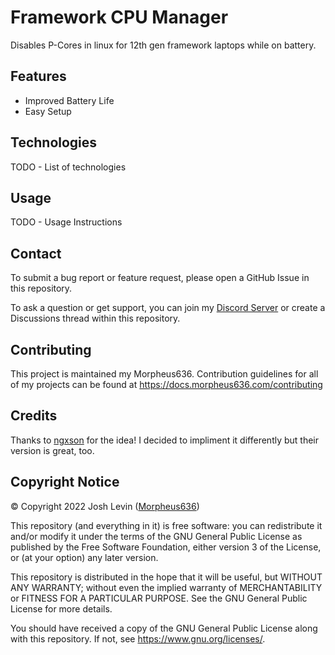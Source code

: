 # Framework CPU Manager
Disables P-Cores in linux for 12th gen framework laptops while on battery.

## Features
- Improved Battery Life
- Easy Setup

## Technologies
TODO - List of technologies

## Usage
TODO - Usage Instructions

## Contact
To submit a bug report or feature request, please open a GitHub Issue in this repository. 

To ask a question or get support, you can join my [Discord Server](https://discord.morpheus636.com) or create a Discussions thread within this repository.

## Contributing
This project is maintained my Morpheus636. Contribution guidelines for all of my projects can be found at https://docs.morpheus636.com/contributing

## Credits
Thanks to [ngxson](https://github.com/ngxson/hobby-framework-battery) for the idea! I decided to impliment it differently but their version is great, too.

## Copyright Notice
© Copyright 2022 Josh Levin ([Morpheus636](https://github.com/morpheus636))

This repository (and everything in it) is free software: you can redistribute it and/or modify
it under the terms of the GNU General Public License as published by
the Free Software Foundation, either version 3 of the License, or
(at your option) any later version.

This repository is distributed in the hope that it will be useful,
but WITHOUT ANY WARRANTY; without even the implied warranty of
MERCHANTABILITY or FITNESS FOR A PARTICULAR PURPOSE.  See the
GNU General Public License for more details.

You should have received a copy of the GNU General Public License
along with this repository.  If not, see <https://www.gnu.org/licenses/>.
